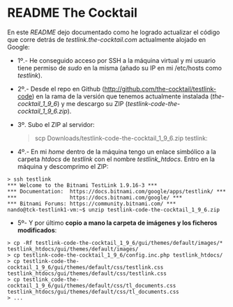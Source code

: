 README The Cocktail
===================

En este _README_ dejo documentado como he logrado actualizar el código que
corre detrás de _testlink.the-cocktail.com_ actualmente alojado en Google:

 * 1º.- He conseguido acceso por SSH a la máquina virtual y mi usuario tiene
permiso de _sudo_ en la misma (añado su IP en mi /etc/hosts como _testlink_).

 * 2º.- Desde el repo en Github (http://github.com/the-cocktail/testlink-code)
en la rama de la versión que tenemos actualmente instalada (_the-cocktail_1_9_6_)
y me descargo su ZIP (_testlink-code-the-cocktail_1_9_6.zip_).

 * 3º. Subo el ZIP al servidor:

    > scp Downloads/testlink-code-the-cocktail_1_9_6.zip testlink:

 * 4º.- En mi _home_ dentro de la máquina tengo un enlace simbólico a la carpeta
_htdocs_ de _testlink_ con el nombre *testlink_htdocs*. Entro en la máquina y
descomprimo el ZIP:

```Shell
> ssh testlink
*** Welcome to the Bitnami TestLink 1.9.16-3 ***
*** Documentation:  https://docs.bitnami.com/google/apps/testlink/ ***
***                 https://docs.bitnami.com/google/ ***
*** Bitnami Forums: https://community.bitnami.com/ ***
nando@tck-testlink1-vm:~$ unzip testlink-code-the-cocktail_1_9_6.zip
```

 * 5º- Y por último **copio a mano la carpeta de imágenes y los ficheros modificados**:

```Shell
> cp -Rf testlink-code-the-cocktail_1_9_6/gui/themes/default/images/* testlink_htdocs/gui/themes/default/images/
> cp testlink-code-the-cocktail_1_9_6/config.inc.php testlink_htdocs/
> cp testlink-code-the-cocktail_1_9_6/gui/themes/default/css/testlink.css testlink_htdocs/gui/themes/default/css/testlink.css
> cp testlink_code-the-cocktail_1_9_6/gui/themes/default/css/tl_documents.css testlink_htdocs/gui/themes/default/css/tl_documents.css
> ...
```
